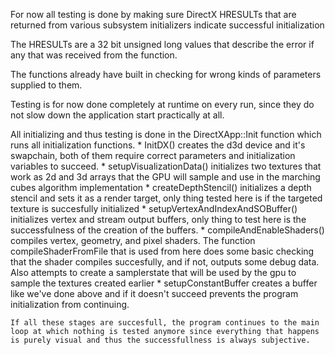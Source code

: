 For now all testing is done by making sure DirectX HRESULTs that are returned from various subsystem initializers indicate successful initialization
	
The HRESULTs are a 32 bit unsigned long values that describe the error if any that was received from the function.

The functions already have built in checking for wrong kinds of parameters supplied to them.

Testing is for now done completely at runtime on every run, since they do not slow down the application start practically at all.


All initializing and thus testing is done in the DirectXApp::Init function which runs all initialization functions.
	* InitDX() creates the d3d device and it's swapchain, both of them require correct parameters and initialization variables to succeed.
	* setupVisualizationData() initializes two textures that work as 2d and 3d arrays that the GPU will sample and use in the marching cubes algorithm implementation
	* createDepthStencil() initializes a depth stencil and sets it as a render target, only thing tested here is if the targeted texture is succesfully initialized
	* setupVertexAndIndexAndSOBuffer() initializes vertex and stream output buffers, only thing to test here is the successfulness of the creation of the buffers.
	* compileAndEnableShaders() compiles vertex, geometry, and pixel shaders. The function compileShaderFromFile that is used from here does some basic checking that the shader compiles succesfully, and if not, outputs some debug data. Also attempts to create a samplerstate that will be used by the gpu to sample the textures created earlier
	* setupConstantBuffer creates a buffer like we've done above and if it doesn't succeed prevents the program initialization from continuing. 
	
	If all these stages are succesfull, the program continues to the main loop at which nothing is tested anymore since everything that happens is purely visual and thus the successfullness is always subjective.
	